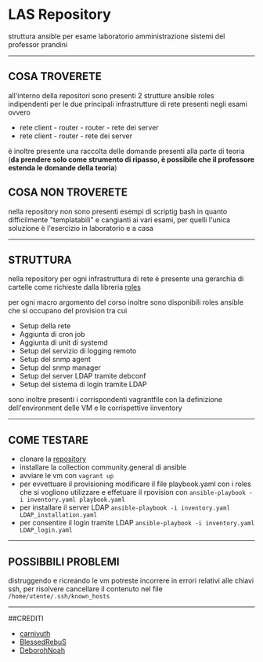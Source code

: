 # LAS Repository

struttura ansible per esame laboratorio amministrazione sistemi del professor prandini

---
##  COSA TROVERETE 
all'interno della repositori sono presenti 2 strutture ansible roles indipendenti per le due principali infrastrutture di rete presenti negli esami ovvero

* rete client - router - router - rete dei server
* rete client - router - rete dei server

è inoltre presente una raccolta delle domande presenti alla parte di teoria (**da prendere solo come strumento di ripasso, è possibile che il professore estenda le domande della teoria**) 

##  COSA NON TROVERETE
nella repository non sono presenti esempi di scriptig bash in quanto difficilmente "templatabili" e cangianti ai vari esami, per quelli l'unica soluzione è l'esercizio in laboratorio e a casa 

---

## STRUTTURA    
nella repository per ogni infrastruttura di rete è presente una gerarchia di cartelle come richieste dalla libreria [roles](https://docs.ansible.com/ansible/latest/user_guide/playbooks_reuse_roles.html) 

per ogni macro argomento del corso inoltre sono disponibili roles ansible che si occupano del provision tra cui 

* Setup della rete  
* Aggiunta di cron job 
* Aggiunta di unit di systemd
* Setup del servizio di logging remoto
* Setup del snmp agent
* Setup del snmp manager
* Setup del server LDAP tramite debconf
* Setup del sistema di login tramite LDAP

sono inoltre presenti i corrispondenti vagrantfile con la definizione dell'environment delle VM e le corrispettive iinventory 

---
## COME TESTARE
* clonare la [repository](https://github.com/carnivuth/LAS.git)
* installare la collection community.general di ansible 
* avviare le vm con `vagrant up`
* per evvettuare il provisioning modificare il file playbook.yaml con i roles che si vogliono utilizzare e effetuare il rpovision con
`ansible-playbook -i inventory.yaml playbook.yaml`
* per installare il server LDAP
`ansible-playbook -i inventory.yaml LDAP_installation.yaml`
* per consentire il login tramite LDAP
`ansible-playbook -i inventory.yaml LDAP_login.yaml`
---
## POSSIBBILI PROBLEMI 

distruggendo e ricreando le vm potreste incorrere in errori relativi alle chiavi ssh, per risolvere cancellare il contenuto nel file `/home/utente/.ssh/known_hosts`

---
##CREDITI

* [carnivuth](https://github.com/carnivuth)
* [BlessedRebuS](https://github.com/BlessedRebuS)
* [DeborohNoah](https://github.com/DeborohNoah) 



